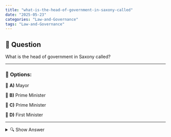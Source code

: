 ```yaml
---
title: "what-is-the-head-of-government-in-saxony-called"
date: "2025-05-23"
categories: "Law-and-Governance"
tags: "Law-and-Governance"
---
```


## 📌 **Question**

What is the head of government in Saxony called?



---

### 📝 **Options:**

🔘 **A)** Mayor

🔘 **B)** Prime Minister

🔘 **C)** Prime Minister

🔘 **D)** First Minister

---

<details>
  <summary>🔍 Show Answer</summary>

  <p>
💡  <b>Correct Answer:</b>  b
  </p>
  <p>
    📖<b>Explanation:</b>
    
  </p>
</details>
